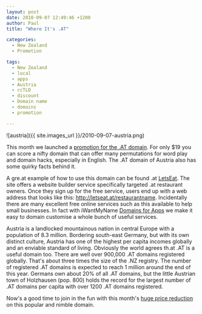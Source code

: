```yaml
---
layout: post
date: 2010-09-07 12:49:46 +1200
author: Paul
title: "Where It's .AT"

categories:
  - New Zealand
  - Promotion

tags:
  - New Zealand
  - local
  - apps
  - Austria
  - ccTLD
  - discount
  - Domain name
  - domains
  - promotion

---
```


![austria]({{ site.images_url }}/2010-09-07-austria.png)

This month we launched a [promotion for the .AT domain](https://iwantmyname.co.nz/domains/at-austrian-domain-name-registration-for-austria). For only $19 you can score a nifty domain that can offer many permutations for word play and domain hacks, especially in English. The .AT domain of Austria also has some quirky facts behind it.

A gre.at example of how to use this domain can be found .at [LetsEat](http://www.letseat.at/). The site offers a website builder service specifically targeted .at restaurant owners. Once they sign up for the free service, users end up with a web address that looks like this: http://letseat.at/restaurantname. Incidentally there are many excellent free online services such as this available to help small businesses. In fact with iWantMyName [Domains for Apps](https://iwantmyname.co.nz/services) we make it easy to domain customise a whole bunch of useful services.

Austria is a landlocked mountainous nation in central Europe with a population of 8.3 million. Bordering south-east Germany, but with its own distinct culture, Austria has one of the highest per capita incomes globally and an enviable standard of living. Obviously the world agrees th.at .AT is a useful domain too. There are well 
over 900,000 .AT domains registered globally. That's about three times 
the size of the .NZ registry. The number of registered .AT domains is expected to reach 1 million around the end of this year. Germans own about 20% of all .AT domains, but the little Austrian town of Holzhausen (pop. 800) holds the record for the largest number of .AT domains per capita with over 1200 .AT domains registered.

Now's a good time to join in the fun with this month's [huge price reduction](https://iwantmyname.co.nz/domains/at-austrian-domain-name-registration-for-austria) on this popular and nimble domain.
